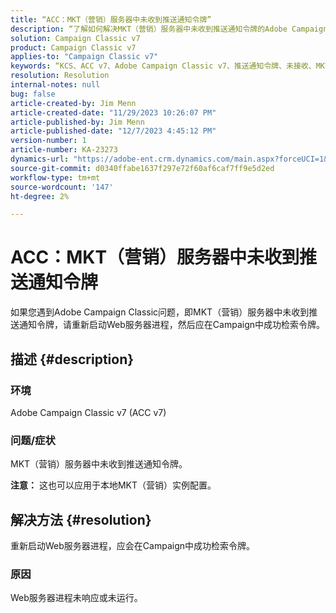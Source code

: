 ```yaml
---
title: “ACC：MKT（营销）服务器中未收到推送通知令牌”
description: “了解如何解决MKT（营销）服务器中未收到推送通知令牌的Adobe Campaign Classic问题。”
solution: Campaign Classic v7
product: Campaign Classic v7
applies-to: "Campaign Classic v7"
keywords: “KCS、ACC v7、Adobe Campaign Classic v7、推送通知令牌、未接收、MKT、营销服务器、故障排除”
resolution: Resolution
internal-notes: null
bug: false
article-created-by: Jim Menn
article-created-date: "11/29/2023 10:26:07 PM"
article-published-by: Jim Menn
article-published-date: "12/7/2023 4:45:12 PM"
version-number: 1
article-number: KA-23273
dynamics-url: "https://adobe-ent.crm.dynamics.com/main.aspx?forceUCI=1&pagetype=entityrecord&etn=knowledgearticle&id=dc27c245-068f-ee11-8179-6045bd006268"
source-git-commit: d0340ffabe1637f297e72f60af6caf7ff9e5d2ed
workflow-type: tm+mt
source-wordcount: '147'
ht-degree: 2%

---
```


# ACC：MKT（营销）服务器中未收到推送通知令牌


如果您遇到Adobe Campaign Classic问题，即MKT（营销）服务器中未收到推送通知令牌，请重新启动Web服务器进程，然后应在Campaign中成功检索令牌。

## 描述 {#description}


### 环境

Adobe Campaign Classic v7 (ACC v7)



### 问题/症状

MKT（营销）服务器中未收到推送通知令牌。

<b>注意：</b> 这也可以应用于本地MKT（营销）实例配置。




## 解决方法 {#resolution}


重新启动Web服务器进程，应会在Campaign中成功检索令牌。

### 原因

Web服务器进程未响应或未运行。
